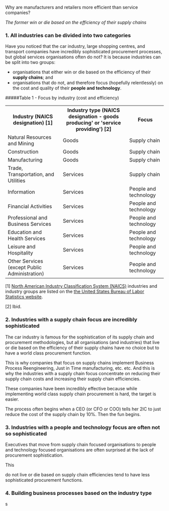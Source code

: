 Why are manufacturers and retailers more efficient than service companies?


*The former win or die based on the efficiency of their supply chains* 

### 1. All industries can be divided into two categories

Have you noticed that the car industry, large shopping centres, and transport companies have incredibly sophisticated procurement processes, but global services organisations often do not?  It is because industries can be split into two groups:

- organisations that either win or die based on the efficiency of their **supply chains**; and
- organisations that do not, and therefore focus (hopefully relentlessly) on the cost and quality of their **people and technology**.  

#####Table 1 - Focus by industry (cost and efficiency)

<table>
 <tr>
  <th>Industry (NAICS designation) [1]</th>
  <th>Industry type (NAICS designation - goods producing' or 'service providing') [2]</th>
  <th>Focus</th>
 </tr>
 <tr>
  <td>Natural
  Resources and Mining</td>
  <td>Goods</td>
  <td>Supply chain</td>
 </tr>
 <tr>
  <td>Construction</td>
  <td>Goods</td>
  <td>Supply chain</td>
 </tr>
 <tr>
  <td>Manufacturing</td>
  <td>Goods</td>
  <td>Supply chain</td>
 </tr>
 <tr>
  <td>Trade,
  Transportation, and Utilities</td>
  <td>Services</td>
  <td>Supply chain</td>
 </tr>
 <tr>
  <td>Information</td>
  <td>Services</td>
  <td>People and technology</td>
 </tr>
 <tr>
  <td>Financial
  Activities</td>
  <td>Services</td>
  <td>People and technology</td>
 </tr>
 <tr>
  <td>Professional
  and Business Services</td>
  <td>Services</td>
  <td>People and technology</td>
 </tr>
 <tr>
  <td>Education
  and Health Services</td>
  <td>Services</td>
  <td>People and technology</td>
 </tr>
 <tr>
  <td>Leisure
  and Hospitality</td>
  <td>Services</td>
  <td>People and technology</td>
 </tr>
 <tr>
  <td>Other
  Services (except Public Administration)</td>
  <td>Services</td>
  <td>People and technology</td>
 </tr>
</table>

[1] [North American Industry Classification System (NAICS)](http://www.naics.com) industries and industry groups are listed on the [the United States Bureau of Labor Statistics website](http://www.bls.gov/iag/tgs/iag_index_naics.htm).

[2] Ibid. 

### 2. Industries with a supply chain focus are incredibly sophisticated  

The car industry is famous for the sophistication of its supply chain and procurement methodologies, but all organisations (and industries) that live or die based on the efficiency of their supply chains have no choice but to have a world class procurement function.

This is why companies that focus on supply chains implement Business Process Reengineering, Just in Time manufacturing, etc. etc.  And this is why the industries with a supply chain focus concentrate on reducing their supply chain costs and increasing their supply chain efficiencies.



These companies have been incredibly effective because while implementing world class supply chain procurement is hard, the target is easier.

The process often begins when a CEO (or CFO or COO) tells her 2IC to just reduce the cost of the supply chain by 10%.  Then the fun begins.
 
### 3. Industries with a people and technology focus are often not so sophisticated

Executives that move from supply chain focused organisations to people and technology focused organisations are often surprised at the lack of procurement sophistication.

This 

 do not live or die based on supply chain efficiencies tend to have less sophisticated procurement functions.



### 4. Building business processes based on the industry type

s




